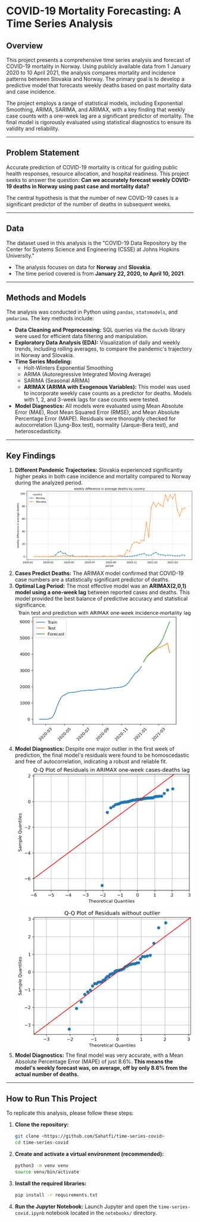 # COVID-19 Mortality Forecasting: A Time Series Analysis

## Overview

This project presents a comprehensive time series analysis and forecast of COVID-19 mortality in Norway. Using publicly available data from 1 January 2020 to 10 April 2021, the analysis compares mortality and incidence patterns between Slovakia and Norway. The primary goal is to develop a predictive model that forecasts weekly deaths based on past mortality data and case incidence.

The project employs a range of statistical models, including Exponential Smoothing, ARIMA, SARIMA, and ARIMAX, with a key finding that weekly case counts with a one-week lag are a significant predictor of mortality. The final model is rigorously evaluated using statistical diagnostics to ensure its validity and reliability.

---

## Problem Statement

Accurate prediction of COVID-19 mortality is critical for guiding public health responses, resource allocation, and hospital readiness. This project seeks to answer the question: **Can we accurately forecast weekly COVID-19 deaths in Norway using past case and mortality data?**

The central hypothesis is that the number of new COVID-19 cases is a significant predictor of the number of deaths in subsequent weeks.

---

## Data

The dataset used in this analysis is the "COVID-19 Data Repository by the Center for Systems Science and Engineering (CSSE) at Johns Hopkins University."

* The analysis focuses on data for **Norway** and **Slovakia**.
* The time period covered is from **January 22, 2020, to April 10, 2021**.

---

## Methods and Models

The analysis was conducted in Python using `pandas`, `statsmodels`, and `pmdarima`. The key methods include:

* **Data Cleaning and Preprocessing:** SQL queries via the `duckdb` library were used for efficient data filtering and manipulation.
* **Exploratory Data Analysis (EDA):** Visualization of daily and weekly trends, including rolling averages, to compare the pandemic's trajectory in Norway and Slovakia.
* **Time Series Modeling:**
    * Holt-Winters Exponential Smoothing
    * ARIMA (Autoregressive Integrated Moving Average)
    * SARIMA (Seasonal ARIMA)
    * **ARIMAX (ARIMA with Exogenous Variables):** This model was used to incorporate weekly case counts as a predictor for deaths. Models with 1, 2, and 3-week lags for case counts were tested.
* **Model Diagnostics:** All models were evaluated using Mean Absolute Error (MAE), Root Mean Squared Error (RMSE), and Mean Absolute Percentage Error (MAPE). Residuals were thoroughly checked for autocorrelation (Ljung-Box test), normality (Jarque-Bera test), and heteroscedasticity.

---

## Key Findings

1.  **Different Pandemic Trajectories:** Slovakia experienced significantly higher peaks in both case incidence and mortality compared to Norway during the analyzed period.
![Weekly difference between in deaths between norway and slovakia](/images/weekly_difference_plot.png)
2.  **Cases Predict Deaths:** The ARIMAX model confirmed that COVID-19 case numbers are a statistically significant predictor of deaths.
3.  **Optimal Lag Period:** The most effective model was an **ARIMAX(2,0,1) model using a one-week lag** between reported cases and deaths. This model provided the best balance of predictive accuracy and statistical significance.
![One-week lag between cases and deaths](images/lag1.png)
4.  **Model Diagnostics:** Despite one major outlier in the first week of prediction, the final model's residuals were found to be homoscedastic and free of autocorrelation, indicating a robust and reliable fit.
![QQ plot with outlayer](images/qq_plot_full.png)
![QQ plot without outlayer](images/qq_plot.png)
5. **Model Diagnostics:** The final model was very accurate, with a Mean Absolute Percentage Error (MAPE) of just 8.6%. **This means the model's weekly forecast was, on average, off by only 8.6% from the actual number of deaths.**

---

## How to Run This Project

To replicate this analysis, please follow these steps:

1.  **Clone the repository:**
    ```bash
    git clone <https://github.com/Sahatfi/time-series-covid>
    cd time-series-covid
    ```
2.  **Create and activate a virtual environment (recommended):**
    ```bash
    python3 -m venv venv
    source venv/bin/activate
    ```
3.  **Install the required libraries:**
    ```bash
    pip install -r requirements.txt
    ```
4.  **Run the Jupyter Notebook:**
    Launch Jupyter and open the `time-series-covid.ipynb` notebook located in the `notebooks/` directory.